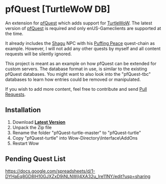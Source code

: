 # pfQuest [TurtleWoW DB]

An extension for [pfQuest](https://github.com/shagu/pfQuest) which adds support for [TurtleWoW](https://turtle-wow.org/).
The latest version of [pfQuest](https://github.com/shagu/pfQuest) is required and only enUS-Gameclients are supported at the time.

It already includes the [Shagu](https://database.turtle-wow.org/?npc=60300) NPC with his [Puffing Peace](https://database.turtle-wow.org/?quest=40001) quest-chain as example. However, I will not add any other quests by myself and all content requests will be silently ignored.

This project is meant as an example on how pfQuest can be extended for custom servers.
The database format in use, is similar to the existing pfQuest databases.
You might want to also look into the "pfQuest-tbc" databases to learn how entries could be removed or manipulated.

If you wish to add more content, feel free to contribute and send [Pull Requests](https://github.com/shagu/pfQuest-turtle/pulls).

## Installation
1. Download **[Latest Version](https://github.com/shagu/pfQuest-turtle/archive/master.zip)**
2. Unpack the Zip file
3. Rename the folder "pfQuest-turtle-master" to "pfQuest-turtle"
4. Copy "pfQuest-turtle" into Wow-Directory\Interface\AddOns
5. Restart Wow

## Pending Quest List
https://docs.google.com/spreadsheets/d/1-DYHaEq8GD8lH10GJXZxD9iNLNWjl4XA32u_Ire11NY/edit?usp=sharing
